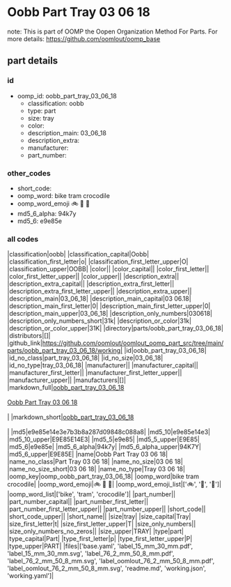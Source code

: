 # Oobb Part Tray 03 06 18  

note: This is part of OOMP the Oopen Organization Method For Parts. For more details: https://github.com/oomlout/oomp_base

##  part details





### id
* oomp_id: oobb_part_tray_03_06_18
  * classification: oobb
  * type: part
  * size: tray
  * color: 
  * description_main: 03_06_18
  * description_extra: 
  * manufacturer: 
  * part_number: 

### other_codes
* short_code: 
* oomp_word: bike tram crocodile
* oomp_word_emoji :bike: :tram: :crocodile:
* md5_6_alpha: 94k7y
* md5_6: e9e85e

### all codes 
|classification|oobb|
|classification_capital|Oobb|
|classification_first_letter|o|
|classification_first_letter_upper|O|
|classification_upper|OOBB|
|color||
|color_capital||
|color_first_letter||
|color_first_letter_upper||
|color_upper||
|description_extra||
|description_extra_capital||
|description_extra_first_letter||
|description_extra_first_letter_upper||
|description_extra_upper||
|description_main|03_06_18|
|description_main_capital|03 06.18|
|description_main_first_letter|0|
|description_main_first_letter_upper|0|
|description_main_upper|03_06_18|
|description_only_numbers|030618|
|description_only_numbers_short|31k|
|description_or_color|31k|
|description_or_color_upper|31K|
|directory|parts/oobb_part_tray_03_06_18|
|distributors|[]|
|github_link|https://github.com/oomlout/oomlout_oomp_part_src/tree/main/parts/oobb_part_tray_03_06_18/working|
|id|oobb_part_tray_03_06_18|
|id_no_class|part_tray_03_06_18|
|id_no_size|03_06_18|
|id_no_type|tray_03_06_18|
|manufacturer||
|manufacturer_capital||
|manufacturer_first_letter||
|manufacturer_first_letter_upper||
|manufacturer_upper||
|manufacturers|[]|
|markdown_full|[oobb_part_tray_03_06_18](https://github.com/oomlout/oomlout_oomp_part_src/tree/main/parts/oobb_part_tray_03_06_18/working)<br>[](https://github.com/oomlout/oomlout_oomp_part_src/tree/main/parts/oobb_part_tray_03_06_18/working)<br>[Oobb Part Tray 03 06 18](https://github.com/oomlout/oomlout_oomp_part_src/tree/main/parts/oobb_part_tray_03_06_18/working)<br><br>|
|markdown_short|[oobb_part_tray_03_06_18](https://github.com/oomlout/oomlout_oomp_part_src/tree/main/parts/oobb_part_tray_03_06_18/working)<br><br>|
|md5|e9e85e14e3e7b3b8a287d09848c088a8|
|md5_10|e9e85e14e3|
|md5_10_upper|E9E85E14E3|
|md5_5|e9e85|
|md5_5_upper|E9E85|
|md5_6|e9e85e|
|md5_6_alpha|94k7y|
|md5_6_alpha_upper|94K7Y|
|md5_6_upper|E9E85E|
|name|Oobb Part Tray 03 06 18|
|name_no_class|Part Tray 03 06 18|
|name_no_size|03 06 18|
|name_no_size_short|03 06 18|
|name_no_type|Tray 03 06 18|
|oomp_key|oomp_oobb_part_tray_03_06_18|
|oomp_word|bike tram crocodile|
|oomp_word_emoji|:bike: :tram: :crocodile:|
|oomp_word_emoji_list|[':bike:', ':tram:', ':crocodile:']|
|oomp_word_list|['bike', 'tram', 'crocodile']|
|part_number||
|part_number_capital||
|part_number_first_letter||
|part_number_first_letter_upper||
|part_number_upper||
|short_code||
|short_code_upper||
|short_name||
|size|tray|
|size_capital|Tray|
|size_first_letter|t|
|size_first_letter_upper|T|
|size_only_numbers||
|size_only_numbers_no_zeros||
|size_upper|TRAY|
|type|part|
|type_capital|Part|
|type_first_letter|p|
|type_first_letter_upper|P|
|type_upper|PART|
|files|['base.yaml', 'label_15_mm_30_mm.pdf', 'label_15_mm_30_mm.svg', 'label_76_2_mm_50_8_mm.pdf', 'label_76_2_mm_50_8_mm.svg', 'label_oomlout_76_2_mm_50_8_mm.pdf', 'label_oomlout_76_2_mm_50_8_mm.svg', 'readme.md', 'working.json', 'working.yaml']|
